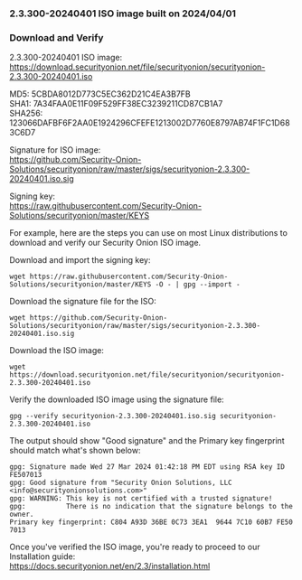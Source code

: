 ### 2.3.300-20240401 ISO image built on 2024/04/01



### Download and Verify

2.3.300-20240401 ISO image:  
https://download.securityonion.net/file/securityonion/securityonion-2.3.300-20240401.iso

MD5: 5CBDA8012D773C5EC362D21C4EA3B7FB  
SHA1: 7A34FAA0E11F09F529FF38EC3239211CD87CB1A7  
SHA256: 123066DAFBF6F2AA0E1924296CFEFE1213002D7760E8797AB74F1FC1D683C6D7 

Signature for ISO image:  
https://github.com/Security-Onion-Solutions/securityonion/raw/master/sigs/securityonion-2.3.300-20240401.iso.sig

Signing key:  
https://raw.githubusercontent.com/Security-Onion-Solutions/securityonion/master/KEYS  

For example, here are the steps you can use on most Linux distributions to download and verify our Security Onion ISO image.

Download and import the signing key:  
```
wget https://raw.githubusercontent.com/Security-Onion-Solutions/securityonion/master/KEYS -O - | gpg --import -  
```

Download the signature file for the ISO:  
```
wget https://github.com/Security-Onion-Solutions/securityonion/raw/master/sigs/securityonion-2.3.300-20240401.iso.sig
```

Download the ISO image:  
```
wget https://download.securityonion.net/file/securityonion/securityonion-2.3.300-20240401.iso
```

Verify the downloaded ISO image using the signature file:  
```
gpg --verify securityonion-2.3.300-20240401.iso.sig securityonion-2.3.300-20240401.iso
```

The output should show "Good signature" and the Primary key fingerprint should match what's shown below:
```
gpg: Signature made Wed 27 Mar 2024 01:42:18 PM EDT using RSA key ID FE507013
gpg: Good signature from "Security Onion Solutions, LLC <info@securityonionsolutions.com>"
gpg: WARNING: This key is not certified with a trusted signature!
gpg:          There is no indication that the signature belongs to the owner.
Primary key fingerprint: C804 A93D 36BE 0C73 3EA1  9644 7C10 60B7 FE50 7013
```

Once you've verified the ISO image, you're ready to proceed to our Installation guide:  
https://docs.securityonion.net/en/2.3/installation.html
